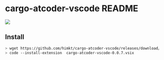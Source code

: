 # cargo-atcoder-vscode README

![](https://user-images.githubusercontent.com/5164000/166233908-281948cb-0c37-4311-8dcc-283ed628b7c2.JPG)

## Install

```sh
> wget https://github.com/himkt/cargo-atcoder-vscode/releases/download/v0.0.7/cargo-atcoder-vscode-0.0.7.vsix
> code --install-extension  cargo-atcoder-vscode-0.0.7.vsix
```
